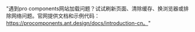 "遇到pro components网站加载问题？试试刷新页面、清除缓存、换浏览器或排除网络问题。官网提供文档和示例代码：https://procomponents.ant.design/docs/introduction-cn。"

